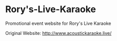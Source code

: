 # Rory's-Live-Karaoke
Promotional event website for Rory's Live Karaoke

Original Website: http://www.acoustickaraoke.live/

